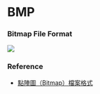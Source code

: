 BMP
===
### Bitmap File Format
![](https://i.imgur.com/gjgcoRc.png)


### Reference
- [點陣圖（Bitmap）檔案格式](https://crazycat1130.pixnet.net/blog/post/1345538)
